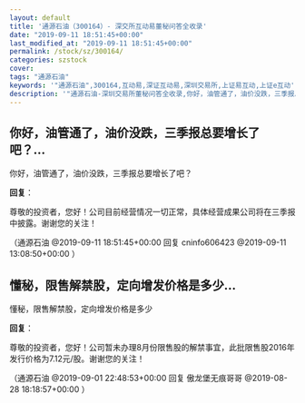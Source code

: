 ```yaml
---
layout: default
title: '通源石油（300164）- 深交所互动易董秘问答全收录'
date: "2019-09-11 18:51:45+00:00"
last_modified_at: "2019-09-11 18:51:45+00:00"
permalink: /stock/sz/300164/
categories: szstock
cover: 
tags: "通源石油"
keywords: '"通源石油",300164,互动易,深证互动易,深圳交易所,上证易互动,上证e互动'
description: '"通源石油-深圳交易所董秘问答全收录,你好，油管通了，油价没跌，三季报总要增长了吧？"'
---
```


## 你好，油管通了，油价没跌，三季报总要增长了吧？...

你好，油管通了，油价没跌，三季报总要增长了吧？

**回复**：

尊敬的投资者，您好！公司目前经营情况一切正常，具体经营成果公司将在三季报中披露。谢谢您的关注！ 

（通源石油  @2019-09-11 18:51:45+00:00 回复 cninfo606423  @2019-09-11 13:08:50+00:00 ）

## 懂秘，限售解禁股，定向增发价格是多少...

懂秘，限售解禁股，定向增发价格是多少

**回复**：

尊敬的投资者，您好！公司暂未办理8月份限售股的解禁事宜，此批限售股2016年发行价格为7.12元/股。谢谢您的关注！ 

（通源石油  @2019-09-01 22:48:53+00:00 回复 傲龙堡无痕哥哥  @2019-08-28 18:18:57+00:00 ）

